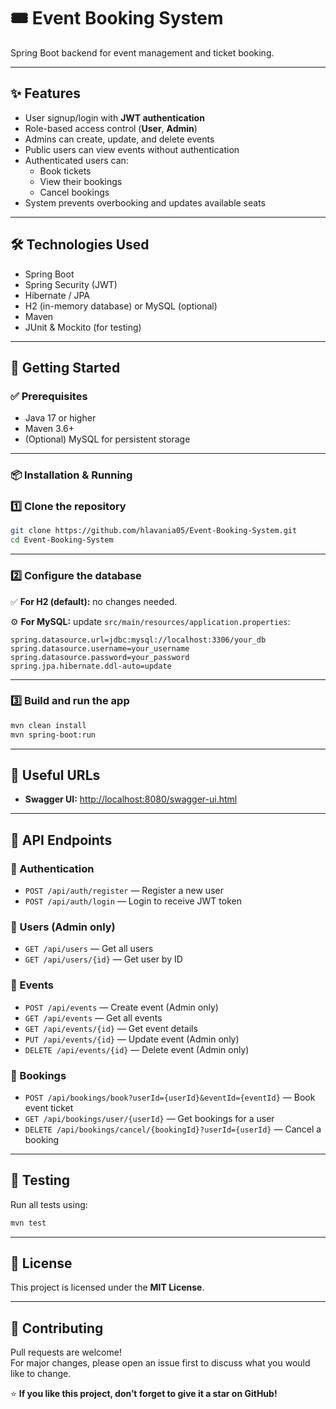 
# 🎟️ Event Booking System

Spring Boot backend for event management and ticket booking.

---

## ✨ Features

- User signup/login with **JWT authentication**  
- Role-based access control (**User**, **Admin**)  
- Admins can create, update, and delete events  
- Public users can view events without authentication  
- Authenticated users can:
  - Book tickets  
  - View their bookings  
  - Cancel bookings  
- System prevents overbooking and updates available seats

---

## 🛠️ Technologies Used

- Spring Boot  
- Spring Security (JWT)  
- Hibernate / JPA  
- H2 (in-memory database) or MySQL (optional)  
- Maven  
- JUnit & Mockito (for testing)  

---

## 🚀 Getting Started

### ✅ Prerequisites

- Java 17 or higher  
- Maven 3.6+  
- (Optional) MySQL for persistent storage

---

### 📦 Installation & Running

### 1️⃣ Clone the repository

```bash
git clone https://github.com/hlavania05/Event-Booking-System.git
cd Event-Booking-System
```

---

### 2️⃣ Configure the database

✅ **For H2 (default):** no changes needed.

⚙ **For MySQL:** update `src/main/resources/application.properties`:

```properties
spring.datasource.url=jdbc:mysql://localhost:3306/your_db
spring.datasource.username=your_username
spring.datasource.password=your_password
spring.jpa.hibernate.ddl-auto=update
```

---

### 3️⃣ Build and run the app

```bash
mvn clean install
mvn spring-boot:run
```

---

## 🔗 Useful URLs

- **Swagger UI:** [http://localhost:8080/swagger-ui.html](http://localhost:8080/swagger-ui.html)  

---

## 📡 API Endpoints

### 🔐 Authentication

- `POST /api/auth/register` — Register a new user  
- `POST /api/auth/login` — Login to receive JWT token  

### 👥 Users (Admin only)

- `GET /api/users` — Get all users  
- `GET /api/users/{id}` — Get user by ID  

### 🎫 Events

- `POST /api/events` — Create event (Admin only)  
- `GET /api/events` — Get all events  
- `GET /api/events/{id}` — Get event details  
- `PUT /api/events/{id}` — Update event (Admin only)  
- `DELETE /api/events/{id}` — Delete event (Admin only)  

### 📑 Bookings

- `POST /api/bookings/book?userId={userId}&eventId={eventId}` — Book event ticket  
- `GET /api/bookings/user/{userId}` — Get bookings for a user  
- `DELETE /api/bookings/cancel/{bookingId}?userId={userId}` — Cancel a booking  

---

## 🧪 Testing

Run all tests using:

```bash
mvn test
```

---

## 📄 License

This project is licensed under the **MIT License**.

---

## 🙌 Contributing

Pull requests are welcome!  
For major changes, please open an issue first to discuss what you would like to change.

⭐ **If you like this project, don’t forget to give it a star on GitHub!**
